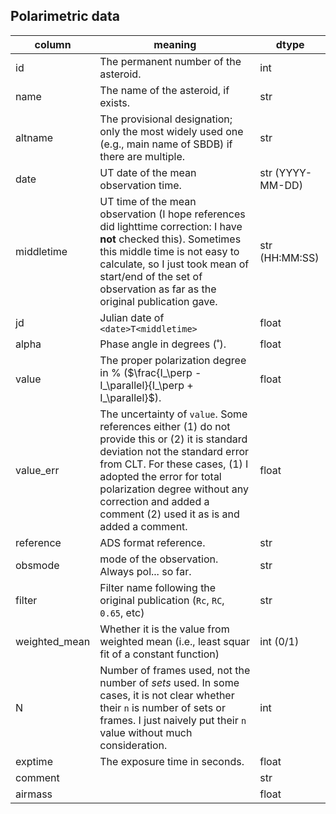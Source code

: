 ## Polarimetric data

| column        | meaning                                                      | dtype            |
| ------------- | ------------------------------------------------------------ | ---------------- |
| id            | The permanent number of the asteroid.                        | int              |
| name          | The name of the asteroid, if exists.                         | str              |
| altname       | The provisional designation; only the most widely used one (e.g., main name of SBDB) if there are multiple. | str              |
| date          | UT date of the mean observation time.                        | str (YYYY-MM-DD) |
| middletime    | UT time of the mean observation (I hope references did lighttime correction: I have **not** checked this). Sometimes this middle time is not easy to calculate, so I just took mean of start/end of the set of observation as far as the original publication gave. | str (HH:MM:SS)   |
| jd            | Julian date of ``<date>T<middletime>``                       | float            |
| alpha         | Phase angle in degrees (˚).                                  | float            |
| value         | The proper polarization degree in % ($\frac{I_\perp - I_\parallel}{I_\perp + I_\parallel}$). | float            |
| value_err     | The uncertainty of ``value``. Some references either (1) do not provide this or (2) it is standard deviation not the standard error from CLT. For these cases, (1) I adopted the error for total polarization degree without any correction and added a comment (2) used it as is and added a comment. | float            |
| reference     | ADS format reference.                                        | str              |
| obsmode       | mode of the observation. Always pol... so far.               | str              |
| filter        | Filter name following the original publication (``Rc``, ``RC``, ``0.65``, etc) | str              |
| weighted_mean | Whether it is the value from weighted mean (i.e., least squar fit of a constant function) | int (0/1)        |
| N             | Number of frames used, not the number of _sets_ used. In some cases, it is not clear whether their ``n`` is number of sets or frames. I just naively put their ``n`` value without much consideration. | int              |
| exptime       | The exposure time in seconds.                                | float            |
| comment       |                                                              | str              |
| airmass       |                                                              | float            |

